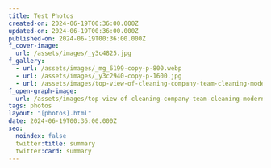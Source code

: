 ```yaml
---
title: Test Photos
created-on: 2024-06-19T00:36:00.000Z
updated-on: 2024-06-19T00:36:00.000Z
published-on: 2024-06-19T00:36:00.000Z
f_cover-image:
  url: /assets/images/_y3c4825.jpg
f_gallery:
  - url: /assets/images/_mg_6199-copy-p-800.webp
  - url: /assets/images/_y3c2940-copy-p-1600.jpg
  - url: /assets/images/top-view-of-cleaning-company-team-cleaning-modern-2023-11-27-05-16-08-utc.jpg
f_open-graph-image:
  url: /assets/images/top-view-of-cleaning-company-team-cleaning-modern-2023-11-27-05-16-08-utc.jpg
tags: photos
layout: "[photos].html"
date: 2024-06-19T00:36:00.000Z
seo:
  noindex: false
  twitter:title: summary
  twitter:card: summary
---
```


